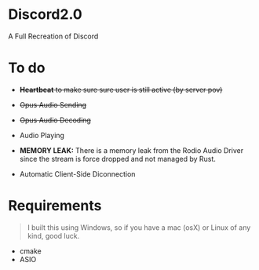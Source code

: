 # Discord2.0
A Full Recreation of Discord

# To do
- ~~**Heartbeat** to make sure sure user is still active (by server pov)~~
- ~~Opus Audio Sending~~
- ~~Opus Audio Decoding~~
- Audio Playing

- **MEMORY LEAK:** There is a memory leak from the Rodio Audio Driver since the stream is force dropped and not managed by Rust.
- Automatic Client-Side Diconnection

# Requirements
> I built this using Windows, so if you have a mac (osX) or Linux of any kind, good luck.

- cmake
- ASIO